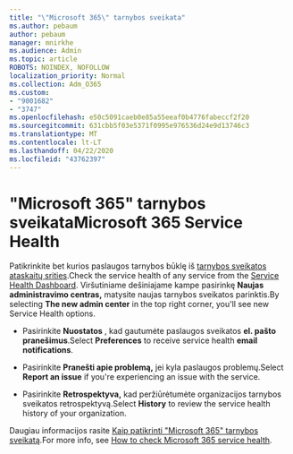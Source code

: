 ```yaml
---
title: "\"Microsoft 365\" tarnybos sveikata"
ms.author: pebaum
author: pebaum
manager: mnirkhe
ms.audience: Admin
ms.topic: article
ROBOTS: NOINDEX, NOFOLLOW
localization_priority: Normal
ms.collection: Adm_O365
ms.custom:
- "9001682"
- "3747"
ms.openlocfilehash: e50c5091caeb0e85a55eeaf0b4776fabeccf2f20
ms.sourcegitcommit: 631cbb5f03e5371f0995e976536d24e9d13746c3
ms.translationtype: MT
ms.contentlocale: lt-LT
ms.lasthandoff: 04/22/2020
ms.locfileid: "43762397"
---
```

# <a name="microsoft-365-service-health"></a><span data-ttu-id="7631e-102">"Microsoft 365" tarnybos sveikata</span><span class="sxs-lookup"><span data-stu-id="7631e-102">Microsoft 365 Service Health</span></span>


<span data-ttu-id="7631e-103">Patikrinkite bet kurios paslaugos tarnybos būklę iš [tarnybos sveikatos ataskaitų srities](https://admin.microsoft.com/Adminportal/Home?source=applauncher#/servicehealth).</span><span class="sxs-lookup"><span data-stu-id="7631e-103">Check the service health of any service from the [Service Health Dashboard](https://admin.microsoft.com/Adminportal/Home?source=applauncher#/servicehealth).</span></span> <span data-ttu-id="7631e-104">Viršutiniame dešiniajame kampe pasirinkę **Naujas administravimo centras,** matysite naujas tarnybos sveikatos parinktis.</span><span class="sxs-lookup"><span data-stu-id="7631e-104">By selecting **The new admin center** in the top right corner, you'll see new Service Health options.</span></span>

- <span data-ttu-id="7631e-105">Pasirinkite **Nuostatos** , kad gautumėte paslaugos sveikatos **el. pašto pranešimus**.</span><span class="sxs-lookup"><span data-stu-id="7631e-105">Select **Preferences** to receive service health **email notifications**.</span></span>

- <span data-ttu-id="7631e-106">Pasirinkite **Pranešti apie problemą,** jei kyla paslaugos problemų.</span><span class="sxs-lookup"><span data-stu-id="7631e-106">Select **Report an issue** if you're experiencing an issue with the service.</span></span>

- <span data-ttu-id="7631e-107">Pasirinkite **Retrospektyva,** kad peržiūrėtumėte organizacijos tarnybos sveikatos retrospektyvą.</span><span class="sxs-lookup"><span data-stu-id="7631e-107">Select **History** to review the service health history of your organization.</span></span> 

<span data-ttu-id="7631e-108">Daugiau informacijos rasite [Kaip patikrinti "Microsoft 365" tarnybos sveikatą](https://docs.microsoft.com/office365/enterprise/view-service-health).</span><span class="sxs-lookup"><span data-stu-id="7631e-108">For more info, see [How to check Microsoft 365 service health](https://docs.microsoft.com/office365/enterprise/view-service-health).</span></span> 